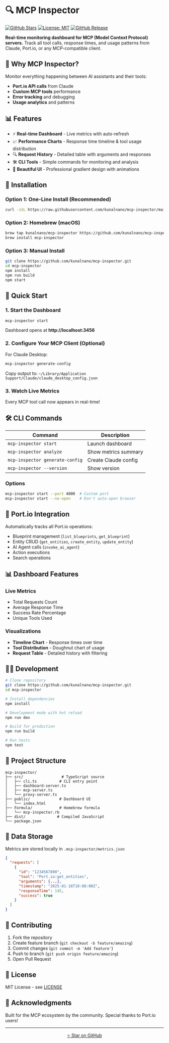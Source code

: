 # 🔍 MCP Inspector

[![GitHub Stars](https://img.shields.io/github/stars/kunalnano/mcp-inspector)](https://github.com/kunalnano/mcp-inspector/stargazers)
[![License: MIT](https://img.shields.io/badge/License-MIT-blue.svg)](https://opensource.org/licenses/MIT)
[![GitHub Release](https://img.shields.io/github/v/release/kunalnano/mcp-inspector)](https://github.com/kunalnano/mcp-inspector/releases)

**Real-time monitoring dashboard for MCP (Model Context Protocol) servers.** Track all tool calls, response times, and usage patterns from Claude, Port.io, or any MCP-compatible client.

## 🎯 Why MCP Inspector?

Monitor everything happening between AI assistants and their tools:
- **Port.io API calls** from Claude
- **Custom MCP tools** performance
- **Error tracking** and debugging
- **Usage analytics** and patterns

## 📊 Features

- ⚡ **Real-time Dashboard** - Live metrics with auto-refresh
- 📈 **Performance Charts** - Response time timeline & tool usage distribution  
- 🔍 **Request History** - Detailed table with arguments and responses
- 🛠️ **CLI Tools** - Simple commands for monitoring and analysis
- 🎨 **Beautiful UI** - Professional gradient design with animations

## 🚀 Installation

### Option 1: One-Line Install (Recommended)

```bash
curl -sSL https://raw.githubusercontent.com/kunalnano/mcp-inspector/main/install.sh | bash
```

### Option 2: Homebrew (macOS)

```bash
brew tap kunalnano/mcp-inspector https://github.com/kunalnano/mcp-inspector
brew install mcp-inspector
```

### Option 3: Manual Install

```bash
git clone https://github.com/kunalnano/mcp-inspector.git
cd mcp-inspector
npm install
npm run build
npm start
```

## 📖 Quick Start

### 1. Start the Dashboard

```bash
mcp-inspector start
```

Dashboard opens at **http://localhost:3456**

### 2. Configure Your MCP Client (Optional)

For Claude Desktop:
```bash
mcp-inspector generate-config
```

Copy output to: `~/Library/Application Support/Claude/claude_desktop_config.json`

### 3. Watch Live Metrics

Every MCP tool call now appears in real-time!

## 🛠️ CLI Commands

| Command | Description |
|---------|-------------|
| `mcp-inspector start` | Launch dashboard |
| `mcp-inspector analyze` | Show metrics summary |
| `mcp-inspector generate-config` | Create Claude config |
| `mcp-inspector --version` | Show version |

### Options

```bash
mcp-inspector start --port 4000  # Custom port
mcp-inspector start --no-open    # Don't auto-open browser
```

## 🔌 Port.io Integration

Automatically tracks all Port.io operations:
- Blueprint management (`list_blueprints`, `get_blueprint`)
- Entity CRUD (`get_entities`, `create_entity`, `update_entity`)  
- AI Agent calls (`invoke_ai_agent`)
- Action executions
- Search operations

## 📊 Dashboard Features

### Live Metrics
- Total Requests Count
- Average Response Time
- Success Rate Percentage
- Unique Tools Used

### Visualizations
- **Timeline Chart** - Response times over time
- **Tool Distribution** - Doughnut chart of usage
- **Request Table** - Detailed history with filtering

## 🧑‍💻 Development

```bash
# Clone repository
git clone https://github.com/kunalnano/mcp-inspector.git
cd mcp-inspector

# Install dependencies
npm install

# Development mode with hot reload
npm run dev

# Build for production
npm run build

# Run tests
npm test
```

## 📁 Project Structure

```
mcp-inspector/
├── src/                 # TypeScript source
│   ├── cli.ts          # CLI entry point
│   ├── dashboard-server.ts
│   ├── mcp-server.ts
│   └── proxy-server.ts
├── public/             # Dashboard UI
│   └── index.html
├── Formula/            # Homebrew formula
│   └── mcp-inspector.rb
├── dist/              # Compiled JavaScript
└── package.json
```

## 📝 Data Storage

Metrics are stored locally in `.mcp-inspector/metrics.json`

```json
{
  "requests": [
    {
      "id": "1234567890",
      "tool": "Port.io:get_entities",
      "arguments": {...},
      "timestamp": "2025-01-16T10:00:00Z",
      "responseTime": 145,
      "success": true
    }
  ]
}
```

## 🤝 Contributing

1. Fork the repository
2. Create feature branch (`git checkout -b feature/amazing`)
3. Commit changes (`git commit -m 'Add feature'`)
4. Push to branch (`git push origin feature/amazing`)
5. Open Pull Request

## 📄 License

MIT License - see [LICENSE](LICENSE)

## 🙏 Acknowledgments

Built for the MCP ecosystem by the community. Special thanks to Port.io users!

---

<p align="center">
  <a href="https://github.com/kunalnano/mcp-inspector">⭐ Star on GitHub</a>
</p>